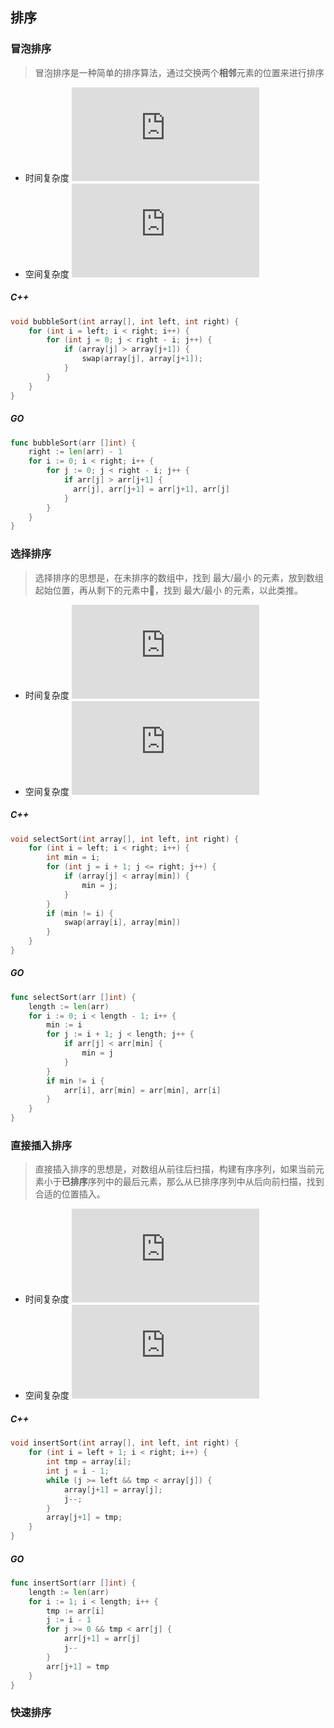 ## 排序

### 冒泡排序
> 冒泡排序是一种简单的排序算法，通过交换两个**相邻**元素的位置来进行排序
* 时间复杂度 ![](http://latex.codecogs.com/gif.latex?O%28n%5E2%29)
* 空间复杂度 ![](http://latex.codecogs.com/gif.latex?O%28n%29)

##### C++
```cpp
void bubbleSort(int array[], int left, int right) {
    for (int i = left; i < right; i++) {
        for (int j = 0; j < right - i; j++) {
            if (array[j] > array[j+1]) {
                swap(array[j], array[j+1]);
            }
        }
    }
}
```
##### GO
```go
func bubbleSort(arr []int) {
    right := len(arr) - 1
    for i := 0; i < right; i++ {
        for j := 0; j < right - i; j++ {
            if arr[j] > arr[j+1] {
              arr[j], arr[j+1] = arr[j+1], arr[j]
            }
        }
    }
}
```

### 选择排序
> 选择排序的思想是，在未排序的数组中，找到 最大/最小 的元素，放到数组起始位置，再从剩下的元素中，找到 最大/最小 的元素，以此类推。
* 时间复杂度 ![](http://latex.codecogs.com/gif.latex?O%28n%5E2%29)
* 空间复杂度 ![](http://latex.codecogs.com/gif.latex?O%28n%29)

##### C++
```cpp
void selectSort(int array[], int left, int right) {
    for (int i = left; i < right; i++) {
        int min = i;
        for (int j = i + 1; j <= right; j++) {
            if (array[j] < array[min]) {
                min = j;
            }
        }
        if (min != i) {
            swap(array[i], array[min])
        }
    }
}
```

##### GO
```go
func selectSort(arr []int) {
    length := len(arr)
    for i := 0; i < length - 1; i++ {
        min := i
        for j := i + 1; j < length; j++ {
            if arr[j] < arr[min] {
                min = j
            }
        }
        if min != i {
            arr[i], arr[min] = arr[min], arr[i]
        }
    }
}
```

### 直接插入排序
> 直接插入排序的思想是，对数组从前往后扫描，构建有序序列，如果当前元素小于**已排序**序列中的最后元素，那么从已排序序列中从后向前扫描，找到合适的位置插入。
* 时间复杂度 ![](http://latex.codecogs.com/gif.latex?O%28n%5E2%29)
* 空间复杂度 ![](http://latex.codecogs.com/gif.latex?O%28n%29)

##### C++
```cpp
void insertSort(int array[], int left, int right) {
    for (int i = left + 1; i < right; i++) {
        int tmp = array[i];
        int j = i - 1;
        while (j >= left && tmp < array[j]) {
            array[j+1] = array[j];
            j--;
        }
        array[j+1] = tmp;
    }
}
```

##### GO
```go
func insertSort(arr []int) {
    length := len(arr)
    for i := 1; i < length; i++ {
        tmp := arr[i]
        j := i - 1
        for j >= 0 && tmp < arr[j] {
            arr[j+1] = arr[j]
            j--
        }
        arr[j+1] = tmp
    }
}
```

### 快速排序
> 
